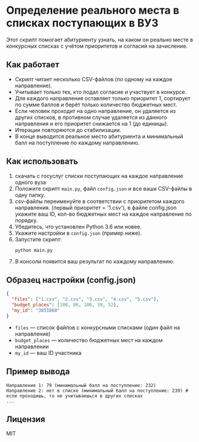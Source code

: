 # Определение реального места в списках поступающих в ВУЗ

Этот скрипт помогает абитуриенту узнать, на каком он реально месте в конкурсных списках с учётом приоритетов и согласий на зачисление.

## Как работает
- Скрипт читает несколько CSV-файлов (по одному на каждое направление).
- Учитывает только тех, кто подал согласие и участвует в конкурсе.
- Для каждого направления оставляет только приоритет 1, сортирует по сумме баллов и берёт только количество бюджетных мест.
- Если человек проходит на одно направление, он удаляется из других списков, в противном случае удаляется из данного направления и его приоритет снижается на 1 (до единицы).
- Итерации повторяются до стабилизации.
- В конце выводится реальное место абитуриента и минимальный балл на поступление по каждому направлению.

## Как использовать
1. скачать с госуслуг списки поступающих на каждое направление одного вуза 
2. Положите скрипт `main.py`, файл `config.json` и все ваши CSV-файлы в одну папку.
3. csv-файлы переименуйте в соответствии с приоритетом каждого направления. (первый приоритет = '1.csv'), в файле config.json укажите ваш ID, кол-во бюджетных мест на каждое направление по порядку.
4. Убедитесь, что установлен Python 3.6 или новее.
5. Укажите настройки в `config.json` (пример ниже).
6. Запустите скрипт:
   ```
   python main.py
   ```
7. В консоли появится ваш результат по каждому направлению.

## Образец настройки (config.json)
```json
{
  "files": ["1.csv", "2.csv", "3.csv", "4.csv", "5.csv"],
  "budget_places": [100, 86, 100, 39, 52],
  "my_id": "3851868"
}
```
- `files` — список файлов с конкурсными списками (один файл на направление)
- `budget_places` — количество бюджетных мест на каждом направлении
- `my_id` — ваш ID участника

## Пример вывода
```
Направление 1: 79 (минимальный балл на поступление: 232)
Направление 2: нет в списке (минимальный балл на поступление: 239) # если проходишь, то не учитываешься в других списках
...
```

## Лицензия
MIT 
